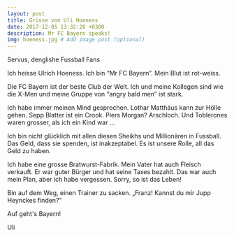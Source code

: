 ```yaml
---
layout: post
title: Grüsse von Uli Hoeness
date: 2017-12-05 13:32:20 +0300
description: Mr FC Bayern speaks!
img: hoeness.jpg # Add image post (optional)
---
```


Servus, denglishe Fussball Fans

Ich heisse Ulrich Hoeness. Ich bin “Mr FC Bayern”. Mein Blut ist rot-weiss.

Die FC Bayern ist der beste Club der Welt. Ich und meine Kollegen sind wie die X-Men und meine Gruppe von “angry bald men” ist stark. 

Ich habe immer meinen Mind gesprochen. Lothar Matthäus kann zur Hölle gehen. Sepp Blatter ist ein Crook. Piers Morgan? Arschloch. Und Toblerones waren grosser, als ich ein Kind war …

Ich bin nicht glücklich mit allen diesen Sheikhs und Millionären in Fussball. Das Geld, dass sie spenden, ist inakzeptabel. Es ist unsere Rolle, all das Geld zu haben.

Ich habe eine grosse Bratwurst-Fabrik. Mein Vater hat auch Fleisch verkauft. Er war guter Bürger und hat seine Taxes bezahlt. Das war auch mein Plan, aber ich habe vergessen. Sorry, so ist das Leben!

Bin auf dem Weg, einen Trainer zu sacken. „Franz! Kannst du mir Jupp Heynckes finden?“

Auf geht's Bayern!

Uli
